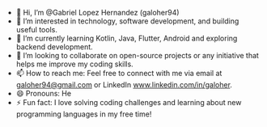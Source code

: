 - 👋 Hi, I’m @Gabriel Lopez Hernandez (galoher94)
- 👀 I’m interested in technology, software development, and building useful tools.
- 🌱 I’m currently learning Kotlin, Java, Flutter, Android and exploring backend development.
- 💞️ I’m looking to collaborate on open-source projects or any initiative that helps me improve my coding skills.
- 📫 How to reach me: Feel free to connect with me via email at galoher94@gmail.com or LinkedIn www.linkedin.com/in/galoher.
- 😄 Pronouns: He
- ⚡ Fun fact: I love solving coding challenges and learning about new programming languages in my free time!
